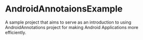 AndroidAnnotaionsExample
========================

A sample project that aims to serve as an introduction to using AndroidAnnotations project for making Android Applications more efficiently.
